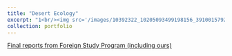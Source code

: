 ```yaml
---
title: "Desert Ecology"
excerpt: "1<br/><img src='/images/10392322_10205093499198156_3910015792943472910_n.jpg'>"
collection: portfolio
---
```


[Final reports from Foreign Study Program (including ours)](https://envs.dartmouth.edu/sites/department_environmental_studies/files/dartmouth_in_namibia_2014_4.pdf)